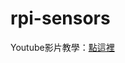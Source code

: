 # rpi-sensors
 
Youtube影片教學：[點這裡](https://www.youtube.com/watch?v=7JRpIci141M&list=PLhIaxXZ92HbC9LaI1lpl1_FCcFsLz0gEr)